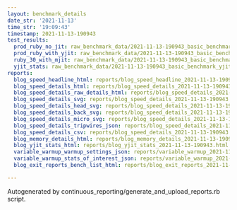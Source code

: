```yaml
---
layout: benchmark_details
date_str: '2021-11-13'
time_str: '19:09:43'
timestamp: 2021-11-13-190943
test_results:
  prod_ruby_no_jit: raw_benchmark_data/2021-11-13-190943_basic_benchmark_prod_ruby_no_jit.json
  prod_ruby_with_yjit: raw_benchmark_data/2021-11-13-190943_basic_benchmark_prod_ruby_with_yjit.json
  ruby_30_with_mjit: raw_benchmark_data/2021-11-13-190943_basic_benchmark_ruby_30_with_mjit.json
  yjit_stats: raw_benchmark_data/2021-11-13-190943_basic_benchmark_yjit_stats.json
reports:
  blog_speed_headline_html: reports/blog_speed_headline_2021-11-13-190943.html
  blog_speed_details_html: reports/blog_speed_details_2021-11-13-190943.html
  blog_speed_details_raw_details_html: reports/blog_speed_details_2021-11-13-190943.raw_details.html
  blog_speed_details_svg: reports/blog_speed_details_2021-11-13-190943.svg
  blog_speed_details_head_svg: reports/blog_speed_details_2021-11-13-190943.head.svg
  blog_speed_details_back_svg: reports/blog_speed_details_2021-11-13-190943.back.svg
  blog_speed_details_micro_svg: reports/blog_speed_details_2021-11-13-190943.micro.svg
  blog_speed_details_tripwires_json: reports/blog_speed_details_2021-11-13-190943.tripwires.json
  blog_speed_details_csv: reports/blog_speed_details_2021-11-13-190943.csv
  blog_memory_details_html: reports/blog_memory_details_2021-11-13-190943.html
  blog_yjit_stats_html: reports/blog_yjit_stats_2021-11-13-190943.html
  variable_warmup_warmup_settings_json: reports/variable_warmup_2021-11-13-190943.warmup_settings.json
  variable_warmup_stats_of_interest_json: reports/variable_warmup_2021-11-13-190943.stats_of_interest.json
  blog_exit_reports_bench_list_html: reports/blog_exit_reports_2021-11-13-190943.bench_list.html

---
```

Autogenerated by continuous_reporting/generate_and_upload_reports.rb script.
